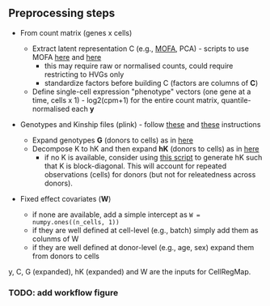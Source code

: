 ## Preprocessing steps

* From count matrix (genes x cells)
  * Extract latent representation C (e.g., [MOFA](https://biofam.github.io/MOFA2/), PCA) - scripts to use MOFA [here](../preprocessing/run_MOFA.R) and [here](../preprocessing/save_MOFA_results.ipynb)
    * this may require raw or normalised counts, could require restricting to HVGs only   
    * standardize factors before building C (factors are columns of **C**)
  * Define single-cell expression "phenotype" vectors (one gene at a time, cells x 1) - log2(cpm+1) for the entire count matrix, quantile-normalised each **y**

* Genotypes and Kinship files (plink) - follow [these](https://github.com/single-cell-genetics/limix_qtl/wiki/Inputs#genotype-file) and [these](https://github.com/single-cell-genetics/limix_qtl/wiki/Inputs#kinship-matrix-file) instructions
  * Expand genotypes **G** (donors to cells) as in [here](../preprocessing/Expand_genotypes_kinship.ipynb) 
  * Decompose K to hK and then expand **hK** (donors to cells) as in [here](../preprocessing/Expand_genotypes_kinship.ipynb) 
    * if no K is available, consider using [this script](../preprocessing/block_diagonal_K.ipynb) to generate hK such that K is block-diagonal. 
    This will account for repeated observations (cells) for donors (but not for releatedness across donors).

* Fixed effect covariates (**W**)
  * if none are available, add a simple intercept as ``W = numpy.ones((n_cells, 1))``
  * if they are well defined at cell-level (e.g., batch) simply add them as colunms of W
  * if they are well defined at donor-level (e.g., age, sex) expand them from donors to cells

y, C, G (expanded), hK (expanded) and W are the inputs for CellRegMap.

### TODO: add workflow figure

<!-- consider adding pseudocells workflow here

details on normalisation (e.g. SCT), batch correction

details on genotype format(s) -->

